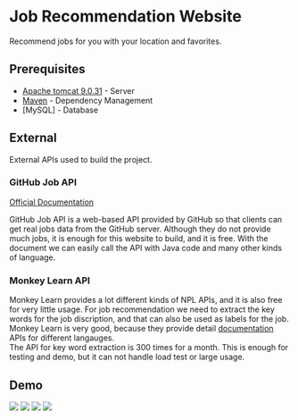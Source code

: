 # Job Recommendation Website

Recommend jobs for you with your location and favorites.

## Prerequisites

* [Apache tomcat 9.0.31](http://tomcat.apache.org/download-90.cgi) - Server
* [Maven](https://maven.apache.org/) - Dependency Management
* [MySQL] - Database

## External

External APIs used to build the project.

### GitHub Job API

[Official Documentation](https://jobs.github.com/api)

GitHub Job API is a web-based API provided by GitHub so that clients can get real jobs data from the GitHub server. Although they do not provide much jobs, it is enough for this website to build, and it is free. With the document we can easily call the API with Java code and many other kinds of language.

### Monkey Learn API

Monkey Learn provides a lot different kinds of NPL APIs, and it is also free for very little usage. For job recommendation we need to extract the key words for the job discription, and that can also be used as labels for the job.<br> 
Monkey Learn is very good, because they provide detail [documentation](https://monkeylearn.com/api/v3/#java) APIs for different langauges.<br>
The API for key word extraction is 300 times for a month. This is enough for testing and demo, but it can not handle load test or large usage.

## Demo
<img src="https://github.com/zzzKai/job-recommendation/demo1.png">
<img src="https://github.com/zzzKai/job-recommendation/demo2.png">
<img src="https://github.com/zzzKai/job-recommendation/demo3.png">
<img src="https://github.com/zzzKai/job-recommendation/demo4.png">
